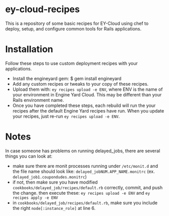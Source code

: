 ey-cloud-recipes
===============
This is a repository of some basic recipes for EY-Cloud using chef to deploy, setup, and configure common tools for Rails applications.

Installation
============

Follow these steps to use custom deployment recipes with your applications.

* Install the engineyard gem:
  $ gem install engineyard
* Add any custom recipes or tweaks to your copy of these recipes.
* Upload them with: `ey recipes upload -e ENV`, where ENV is the name of your environment in Engine Yard Cloud. This may be different than your Rails environment name.
* Once you have completed these steps, each rebuild will run the your
  recipes after the default Engine Yard recipes have run. When you
  update your recipes, just re-run `ey recipes upload -e ENV`.


Notes
============

In case someone has problems on running delayed_jobs, there are several things you can look at:

* make sure there are monit processes running under `/etc/monit.d` and the file name should look like: `delayed_jobNUM.APP_NAME.monitrc` (ex. `delayed_job1.coupondudes.monitrc`)
* if not, then make sure you have modified `cookbooks/delayed_job/recipes/default.rb` correctly, commit, and push the change. then execute these:
  `ey recipes upload -e ENV` and
  `ey recipes apply -e ENV`
* in `cookbooks/delayed_job/recipes/default.rb`, make sure you include the right `node[:instance_role]` at line 6.

